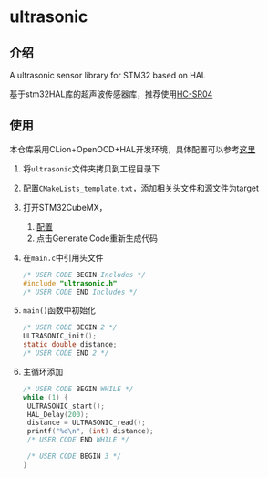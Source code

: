 # ultrasonic

## 介绍

A ultrasonic sensor library for STM32 based on HAL

基于stm32HAL库的超声波传感器库，推荐使用[HC-SR04](https://item.taobao.com/item.htm?id=606445673789)

## 使用

本仓库采用CLion+OpenOCD+HAL开发环境，具体配置可以参考[这里](https://github.com/Aiano/Clion-Stm32)

1. 将`ultrasonic`文件夹拷贝到工程目录下

2. 配置`CMakeLists_template.txt`，添加相关头文件和源文件为target

3. 打开STM32CubeMX，

   1. [配置](.\Ultrasonic超声波模块.md)
   2. 点击Generate Code重新生成代码

4. 在`main.c`中引用头文件

   ```c
   /* USER CODE BEGIN Includes */
   #include "ultrasonic.h"
   /* USER CODE END Includes */
   ```

5. `main()`函数中初始化

   ```c
   /* USER CODE BEGIN 2 */
   ULTRASONIC_init();
   static double distance;
   /* USER CODE END 2 */
   ```

6. 主循环添加

   ```c
   /* USER CODE BEGIN WHILE */
   while (1) {
   	ULTRASONIC_start();
   	HAL_Delay(200);
   	distance = ULTRASONIC_read();
   	printf("%d\n", (int) distance);
   	/* USER CODE END WHILE */
   
   	/* USER CODE BEGIN 3 */
   }
   ```

   
